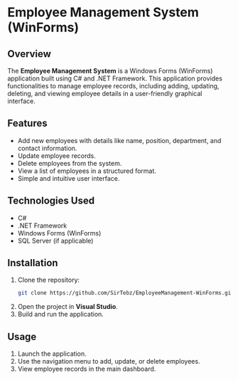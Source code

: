# Employee Management System (WinForms)

## Overview
The **Employee Management System** is a Windows Forms (WinForms) application built using C# and .NET Framework. This application provides functionalities to manage employee records, including adding, updating, deleting, and viewing employee details in a user-friendly graphical interface.

## Features
- Add new employees with details like name, position, department, and contact information.
- Update employee records.
- Delete employees from the system.
- View a list of employees in a structured format.
- Simple and intuitive user interface.

## Technologies Used
- C#
- .NET Framework
- Windows Forms (WinForms)
- SQL Server (if applicable)

## Installation
1. Clone the repository:
   ```sh
   git clone https://github.com/SirTebz/EmployeeManagement-WinForms.git
   ```
2. Open the project in **Visual Studio**.
3. Build and run the application.

## Usage
1. Launch the application.
2. Use the navigation menu to add, update, or delete employees.
3. View employee records in the main dashboard.

